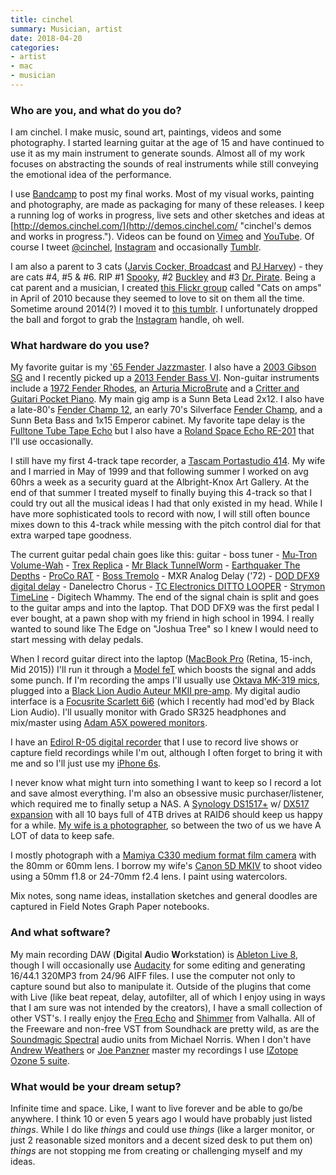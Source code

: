 ```yaml
---
title: cinchel
summary: Musician, artist
date: 2018-04-20
categories:
- artist
- mac
- musician
---
```


### Who are you, and what do you do?

I am cinchel. I make music, sound art, paintings, videos and some photography. I started learning guitar at the age of 15 and have continued to use it as my main instrument to generate sounds. Almost all of my work focuses on abstracting the sounds of real instruments while still conveying the emotional idea of the performance.

I use [Bandcamp](https://cinchel.bandcamp.com/ "cinchel's Bandcamp page.") to post my final works. Most of my visual works, painting and photography, are made as packaging for many of these releases. I keep a running log of works in progress, live sets and other sketches and ideas at [http://demos.cinchel.com/](http://demos.cinchel.com/ "cinchel's demos and works in progress."). Videos can be found on [Vimeo](https://vimeo.com/cinchel "cinchel's Vimeo account.") and [YouTube](https://www.youtube.com/user/cinchel "cinchel's YouTube account."). Of course I tweet [@cinchel](http://twitter.com/cinchel "cinchel's Twitter account."), [Instagram](http://instagram.com/cinchel "cinchel's Instagram account.") and occasionally [Tumblr](http://cinchel.tumblr.com/ "cinchel's Tumblr account.").

I am also a parent to 3 cats ([Jarvis Cocker, Broadcast](https://www.flickr.com/photos/cinchel/27067282189 "cinchel's Flickr photo of cats Jarvis and Broadcast.") and [PJ Harvey](https://www.flickr.com/photos/cinchel/36287492654 "cinchel's Flickr photo of PJ Harvey, the cat.")) - they are cats #4, #5 & #6. RIP #1 [Spooky](https://www.flickr.com/photos/kirstiecat/444373456/ "Kirstie's Flickr photo of Spooky the cat."), #2 [Buckley](https://www.flickr.com/photos/kirstiecat/377712432/ "Kirstie's Flickr photo of Buckley the cat.") and #3 [Dr. Pirate](https://www.flickr.com/photos/cinchel/3851305762 "Kirstie's Flickr photo of Dr. Pirate, the cat."). Being a cat parent and a musician, I created [this Flickr group](https://www.flickr.com/groups/978018@N20/ "cinchel's Cats on Amps Flickr group.") called "Cats on amps" in April of 2010 because they seemed to love to sit on them all the time. Sometime around 2014(?) I moved it to [this tumblr](http://catsonamps.net/). I unfortunately dropped the ball and forgot to grab the [Instagram][] handle, oh well.

### What hardware do you use?

My favorite guitar is my ['65 Fender Jazzmaster][jazzmaster]. I also have a [2003 Gibson SG][gibson-sg] and I recently picked up a [2013 Fender Bass VI][bass-vi]. Non-guitar instruments include a [1972 Fender Rhodes][rhodes], an [Arturia MicroBrute][microbrute] and a [Critter and Guitari Pocket Piano][pocket-piano]. My main gig amp is a Sunn Beta Lead 2x12. I also have a late-80's [Fender Champ 12][champ-12], an early 70's Silverface [Fender Champ][champ], and a Sunn Beta Bass and 1x15 Emperor cabinet. My favorite tape delay is the [Fulltone Tube Tape Echo][tube-tape-echo] but I also have a [Roland Space Echo RE-201][re-201] that I'll use occasionally.

I still have my first 4-track tape recorder, a [Tascam Portastudio 414][portastudio-414]. My wife and I married in May of 1999 and that following summer I worked on avg 60hrs a week as a security guard at the Albright-Knox Art Gallery. At the end of that summer I treated myself to finally buying this 4-track so that I could try out all the musical ideas I had that only existed in my head. While I have more sophisticated tools to record with now, I will still often bounce mixes down to this 4-track while messing with the pitch control dial for that extra warped tape goodness. 

The current guitar pedal chain goes like this: guitar - boss tuner - [Mu-Tron Volume-Wah][c-200-volume-wah] - [Trex Replica][replica] - [Mr Black TunnelWorm][tunnelworm] - [Earthquaker The Depths][the-depths] - [ProCo RAT][the-rat] - [Boss Tremolo][tr-2-tremolo] - MXR Analog Delay ('72) - [DOD DFX9 digital delay][dfx9] - Danelectro Chorus - [TC Electronics DITTO LOOPER][ditto-looper] - [Strymon TimeLine][timeline] - Digitech Whammy. The end of the signal chain is split and goes to the guitar amps and into the laptop. That DOD DFX9 was the first pedal I ever bought, at a pawn shop with my friend in high school in 1994. I really wanted to sound like The Edge on "Joshua Tree" so I knew I would need to start messing with delay pedals.

When I record guitar direct into the laptop ([MacBook Pro][macbook-pro] (Retina, 15-inch, Mid 2015)) I'll run it through a [Model feT][model-fet] which boosts the signal and adds some punch. If I'm recording the amps I'll usually use [Oktava MK-319 mics][mk-319], plugged into a [Black Lion Audio Auteur MKII pre-amp][auteur-mkii]. My digital audio interface is a [Focusrite Scarlett 6i6][scarlett-6i6] (which I recently had mod'ed by Black Lion Audio). I'll usually monitor with Grado SR325 headphones and mix/master using [Adam A5X powered monitors][a5x].

I have an [Edirol R-05 digital recorder][edirol-r-05] that I use to record live shows or capture field recordings while I'm out, although I often forget to bring it with me and so I'll just use my [iPhone 6s][iphone-6s].

I never know what might turn into something I want to keep so I record a lot and save almost everything. I'm also an obsessive music purchaser/listener, which required me to finally setup a NAS. A [Synology DS1517+][ds1517-plus] w/ [DX517 expansion][dx517] with all 10 bays full of 4TB drives at RAID6 should keep us happy for a while. [My wife is a photographer](https://www.flickr.com/photos/kirstiecat "Kirstie's Flickr account."), so between the two of us we have A LOT of data to keep safe.

I mostly photograph with a [Mamiya C330 medium format film camera][c330] with the 80mm or 60mm lens. I borrow my wife's [Canon 5D MKIV][eos-5d-mark-iv] to shoot video using a 50mm f1.8 or 24-70mm f2.4 lens. I paint using watercolors.

Mix notes, song name ideas, installation sketches and general doodles are captured in Field Notes Graph Paper notebooks.

### And what software?

My main recording DAW (**D**igital **A**udio **W**orkstation) is [Ableton Live 8][live], though I will occasionally use [Audacity][] for some editing and generating 16/44.1 320MP3 from 24/96 AIFF files. I use the computer not only to capture sound but also to manipulate it. Outside of the plugins that come with Live (like beat repeat, delay, autofilter, all of which I enjoy using in ways that I am sure was not intended by the creators), I have a small collection of other VST's. I really enjoy the [Freq Echo][freq-echo] and [Shimmer][] from Valhalla. All of the Freeware and non-free VST from Soundhack are pretty wild, as are the [Soundmagic Spectral][soundmagic-spectral] audio units from Michael Norris. When I don't have [Andrew Weathers](http://andrewweathers.com/mastering/ "Andrew's mastering services page.") or [Joe Panzner](http://recordsrecords.net/panzner/ "Joe's webpage.") master my recordings I use [IZotope Ozone 5 suite][ozone]. 

### What would be your dream setup?

Infinite time and space. Like, I want to live forever and be able to go/be anywhere. I think 10 or even 5 years ago I would have probably just listed _things_. While I do like _things_ and could use _things_ (like a larger monitor, or just 2 reasonable sized monitors and a decent sized desk to put them on) _things_ are not stopping me from creating or challenging myself and my ideas.

[a5x]: https://www.adam-audio.com/en/ax-series/a5x/ "Studio speakers."
[audacity]: https://sourceforge.net/projects/audacity/ "An open-source, cross-platform audio editor."
[auteur-mkii]: https://www.blacklionaudio.com/store/products/mic-pres/auteur-mkii-mic-pre/ "A preamp."
[bass-vi]: https://en.wikipedia.org/wiki/Fender_Bass_VI "An electric guitar."
[c-200-volume-wah]: http://web.archive.org/web/20220524225503/https://mu-tron.com/vintage-musitronics/mu-tron-c-200-volume-wah/ "A guitar pedal."
[c330]: https://en.wikipedia.org/wiki/Mamiya_C330 "A medium format film camera."
[champ-12]: https://ampwares.com/amplifiers/fender-champ-12/ "A guitar amp."
[champ]: https://en.wikipedia.org/wiki/Fender_Champ "A guitar amp."
[dfx9]: https://www.americaspedal.net/dfx9/ "A guitar pedal."
[ditto-looper]: https://www.tcelectronic.com/product.html?modelCode=P0C7Y "A guitar pedal."
[ds1517-plus]: https://www.synology.com/en-us/support/download/DS1517+ "A 5-bay NAS device."
[dx517]: https://www.synology.com/en-us/products/DX517 "A 5-bay NAS expansion."
[edirol-r-05]: https://duckduckgo.com/?q=Edirol+R-05&ia=web "A portable recorder."
[eos-5d-mark-iv]: http://web.archive.org/web/20170828020903/https://www.usa.canon.com/internet/portal/us/home/products/details/cameras/dslr/eos-5d-mark-iv "A 30.4 megapixel DSLR."
[freq-echo]: https://valhalladsp.com/shop/delay/valhalla-freq-echo/ "An echo audio plugin."
[gibson-sg]: https://en.wikipedia.org/wiki/Gibson_SG "An electric guitar."
[instagram]: https://www.instagram.com/ "A photo sharing service."
[iphone-6s]: https://en.wikipedia.org/wiki/IPhone_6S "A smartphone."
[jazzmaster]: http://web.archive.org/web/20210421232915/http://www.fender.com/guitars/jazzmaster "An electric guitar."
[live]: https://www.ableton.com/en/live/ "Musical creation software."
[macbook-pro]: https://www.apple.com/macbook-pro/ "A laptop."
[microbrute]: https://www.arturia.com/products/hardware-synths/microbrute "A synth."
[mk-319]: http://web.archive.org/web/20190506100150/https://www.amazon.com/Oktava-MK-319-Large-Diaphragm-Condenser/dp/B00N85N17S "A condenser microphone."
[model-fet]: http://web.archive.org/web/20210601233010/https://www.electronicaudioexperiments.com/model-fet "A preamp."
[ozone]: https://www.izotope.com/en/products/ozone.html "A mastering system plugin."
[pocket-piano]: http://web.archive.org/web/20180218153346/https://www.critterandguitari.com/products/pocket-piano "A little synth."
[portastudio-414]: https://en.wikipedia.org/wiki/Portastudio "A 4-track recorder."
[re-201]: https://en.wikipedia.org/wiki/Roland_RE-201 "An audio delay effects unit."
[replica]: http://web.archive.org/web/20190506100149/https://www.t-rex-effects.com/replica "A guitar pedal."
[rhodes]: https://en.wikipedia.org/wiki/Rhodes_piano "An electric piano"
[scarlett-6i6]: https://focusrite.com/en/usb-audio-interfaces/scarlett-6i6 "A USB audio interface."
[shimmer]: https://valhalladsp.com/shop/delay/valhalla-shimmer/ "A reverb audio plugin."
[soundmagic-spectral]: https://www.michaelnorris.info/software/soundmagic-spectral "A collection of audio plugins."
[the-depths]: https://www.earthquakerdevices.com/the-depths "A guitar pedal."
[the-rat]: https://en.wikipedia.org/wiki/Pro_Co_RAT "A guitar pedal."
[timeline]: https://www.strymon.net/product/timeline/ "An effects pedal."
[tr-2-tremolo]: http://web.archive.org/web/20190506100221/https://www.amazon.com/BOSS-AUDIO-TR2-Tremolo-Pedal/dp/B0002CZVHI "A guitar pedal."
[tube-tape-echo]: https://www.fulltone.com/products/custom-shop-tube-tape-echo "An echo device."
[tunnelworm]: https://www.mrblackpedals.com/products/tunnelworm "A guitar pedal."
